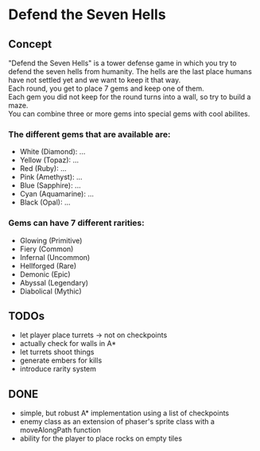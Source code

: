 # Defend the Seven Hells

## Concept
"Defend the Seven Hells" is a tower defense game in which you try to defend the seven hells from humanity. The hells are the last place humans have not settled yet and we want to keep it that way.  
Each round, you get to place 7 gems and keep one of them.  
Each gem you did not keep for the round turns into a wall, so try to build a maze.  
You can combine three or more gems into special gems with cool abilites.  

### The different gems that are available are:
* White (Diamond): ...
* Yellow (Topaz): ...
* Red (Ruby): ...
* Pink (Amethyst): ...
* Blue (Sapphire): ...
* Cyan (Aquamarine): ...
* Black (Opal): ...  
### Gems can have 7 different rarities:
* Glowing (Primitive)
* Fiery (Common)
* Infernal (Uncommon)
* Hellforged (Rare)
* Demonic (Epic)
* Abyssal (Legendary)
* Diabolical (Mythic)  
## TODOs
* let player place turrets -> not on checkpoints
* actually check for walls in A*
* let turrets shoot things
* generate embers for kills
* introduce rarity system  
## DONE
* simple, but robust A* implementation using a list of checkpoints
* enemy class as an extension of phaser's sprite class with a moveAlongPath function
* ability for the player to place rocks on empty tiles 